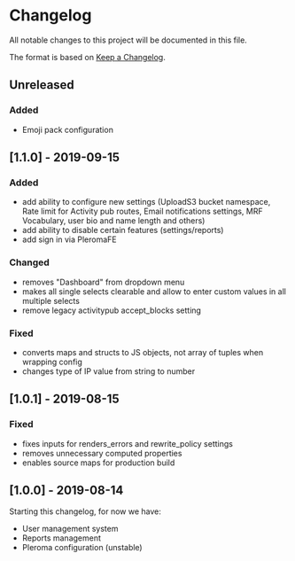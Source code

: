 # Changelog

All notable changes to this project will be documented in this file.

The format is based on [Keep a Changelog](https://keepachangelog.com/en/1.0.0/).

## Unreleased

### Added

- Emoji pack configuration

## [1.1.0] - 2019-09-15

### Added

- add ability to configure new settings (UploadS3 bucket namespace, Rate limit for Activity pub routes, Email notifications settings, MRF Vocabulary, user bio and name length and others)
- add ability to disable certain features (settings/reports)
- add sign in via PleromaFE

### Changed

- removes "Dashboard" from dropdown menu
- makes all single selects clearable and allow to enter custom values in all multiple selects
- remove legacy activitypub accept_blocks setting

### Fixed

- converts maps and structs to JS objects, not array of tuples when wrapping config
- changes type of IP value from string to number

## [1.0.1] - 2019-08-15

### Fixed

- fixes inputs for renders_errors and rewrite_policy settings
- removes unnecessary computed properties
- enables source maps for production build

## [1.0.0] - 2019-08-14

Starting this changelog, for now we have:

- User management system
- Reports management
- Pleroma configuration (unstable)

